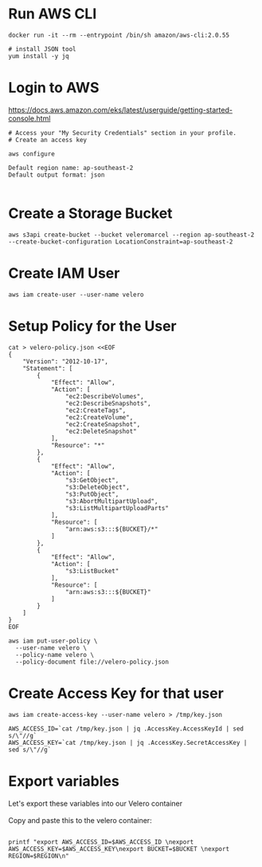 # Run AWS CLI

```
docker run -it --rm --entrypoint /bin/sh amazon/aws-cli:2.0.55

# install JSON tool
yum install -y jq
```

# Login to AWS

https://docs.aws.amazon.com/eks/latest/userguide/getting-started-console.html

```
# Access your "My Security Credentials" section in your profile. 
# Create an access key

aws configure

Default region name: ap-southeast-2
Default output format: json


```

# Create a Storage Bucket

```
aws s3api create-bucket --bucket veleromarcel --region ap-southeast-2 --create-bucket-configuration LocationConstraint=ap-southeast-2
```

# Create IAM User

```
aws iam create-user --user-name velero
```

# Setup Policy for the User

```
cat > velero-policy.json <<EOF
{
    "Version": "2012-10-17",
    "Statement": [
        {
            "Effect": "Allow",
            "Action": [
                "ec2:DescribeVolumes",
                "ec2:DescribeSnapshots",
                "ec2:CreateTags",
                "ec2:CreateVolume",
                "ec2:CreateSnapshot",
                "ec2:DeleteSnapshot"
            ],
            "Resource": "*"
        },
        {
            "Effect": "Allow",
            "Action": [
                "s3:GetObject",
                "s3:DeleteObject",
                "s3:PutObject",
                "s3:AbortMultipartUpload",
                "s3:ListMultipartUploadParts"
            ],
            "Resource": [
                "arn:aws:s3:::${BUCKET}/*"
            ]
        },
        {
            "Effect": "Allow",
            "Action": [
                "s3:ListBucket"
            ],
            "Resource": [
                "arn:aws:s3:::${BUCKET}"
            ]
        }
    ]
}
EOF

aws iam put-user-policy \
  --user-name velero \
  --policy-name velero \
  --policy-document file://velero-policy.json

```

# Create Access Key for that user

```
aws iam create-access-key --user-name velero > /tmp/key.json

AWS_ACCESS_ID=`cat /tmp/key.json | jq .AccessKey.AccessKeyId | sed s/\"//g`
AWS_ACCESS_KEY=`cat /tmp/key.json | jq .AccessKey.SecretAccessKey | sed s/\"//g`

```

# Export variables

Let's export these variables into our Velero container <br/>
<br/>
Copy and paste this to the velero container:
```

printf "export AWS_ACCESS_ID=$AWS_ACCESS_ID \nexport AWS_ACCESS_KEY=$AWS_ACCESS_KEY\nexport BUCKET=$BUCKET \nexport REGION=$REGION\n"
```
